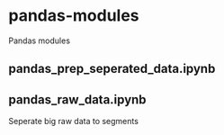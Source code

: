 # pandas-modules
Pandas modules

## pandas_prep_seperated_data.ipynb


## pandas_raw_data.ipynb
Seperate big raw data to segments
